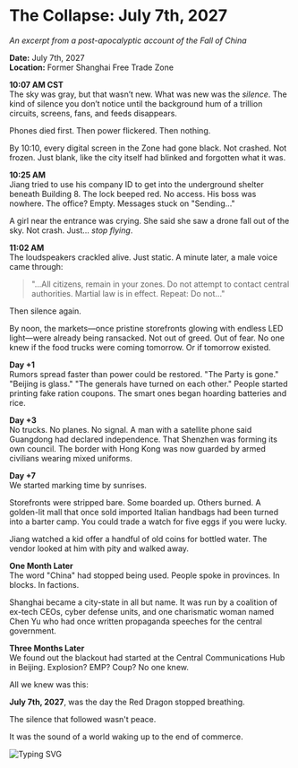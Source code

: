 # The Collapse: July 7th, 2027
*An excerpt from a post-apocalyptic account of the Fall of China*

**Date:** July 7th, 2027  
**Location:** Former Shanghai Free Trade Zone

**10:07 AM CST**  
The sky was gray, but that wasn’t new. What was new was the *silence*. The kind of silence you don’t notice until the background hum of a trillion circuits, screens, fans, and feeds disappears. 

Phones died first. Then power flickered. Then nothing.

By 10:10, every digital screen in the Zone had gone black. Not crashed. Not frozen. Just blank, like the city itself had blinked and forgotten what it was.

**10:25 AM**  
Jiang tried to use his company ID to get into the underground shelter beneath Building 8. The lock beeped red. No access. His boss was nowhere. The office? Empty. Messages stuck on "Sending..."

A girl near the entrance was crying. She said she saw a drone fall out of the sky. Not crash. Just... *stop flying*.

**11:02 AM**  
The loudspeakers crackled alive. Just static. A minute later, a male voice came through:

> "...All citizens, remain in your zones. Do not attempt to contact central authorities. Martial law is in effect. Repeat: Do not..."

Then silence again.

By noon, the markets—once pristine storefronts glowing with endless LED light—were already being ransacked. Not out of greed. Out of fear. No one knew if the food trucks were coming tomorrow. Or if tomorrow existed.

**Day +1**  
Rumors spread faster than power could be restored. "The Party is gone." "Beijing is glass." "The generals have turned on each other." People started printing fake ration coupons. The smart ones began hoarding batteries and rice.

**Day +3**  
No trucks. No planes. No signal. A man with a satellite phone said Guangdong had declared independence. That Shenzhen was forming its own council. The border with Hong Kong was now guarded by armed civilians wearing mixed uniforms.

**Day +7**  
We started marking time by sunrises.

Storefronts were stripped bare. Some boarded up. Others burned. A golden-lit mall that once sold imported Italian handbags had been turned into a barter camp. You could trade a watch for five eggs if you were lucky.

Jiang watched a kid offer a handful of old coins for bottled water. The vendor looked at him with pity and walked away.

**One Month Later**  
The word "China" had stopped being used. People spoke in provinces. In blocks. In factions.

Shanghai became a city-state in all but name. It was run by a coalition of ex-tech CEOs, cyber defense units, and one charismatic woman named Chen Yu who had once written propaganda speeches for the central government.

**Three Months Later**  
We found out the blackout had started at the Central Communications Hub in Beijing. Explosion? EMP? Coup? No one knew.

All we knew was this:

**July 7th, 2027**, was the day the Red Dragon stopped breathing.

The silence that followed wasn't peace.

It was the sound of a world waking up to the end of commerce.

<img src="https://readme-typing-svg.demolab.com?font=Kode+Mono&weight=500&pause=500&color=07A100&background=0000007B&center=true&vCenter=true&multiline=true&random=false&width=750&height=125&lines=At+the+edge+of+the+abandoned+storefronts%2C;+the+threshold+into+a+post-apocalyptic+realm+beckons%2C;+where+echoes+of+commerce+fade+into+the+silence+of+desolation.;July+7%2C+2027" alt="Typing SVG" />
